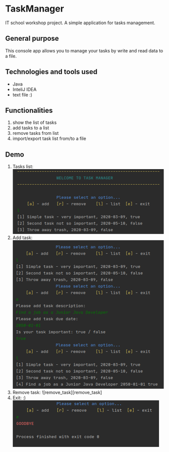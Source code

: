 # TaskManager
IT school workshop project. A simple application for tasks management.

## General purpose
This console app allows you to manage your tasks by write and read data to a file.

## Technologies and tools used
* Java
* InteliJ IDEA
* text file :)

## Functionalities
1. show the list of tasks
1. add tasks to a list
1. remove tasks from list
1. import/export task list from/to a file

## Demo
1. Tasks list:
  ![task list][task_list]  
1. Add task:
  ![add task][add_task]
1. Remove task:
  ![remove_task][remove_task]
1. Exit: :) 
  ![exit][exit]

[task_list]: images/taskList.png "Tasks list"
[add_task]: images/addTask.png "Add task"
[remove task]: images/removeTask.png "Remove task"
[exit]: images/exit.png "Exit"
